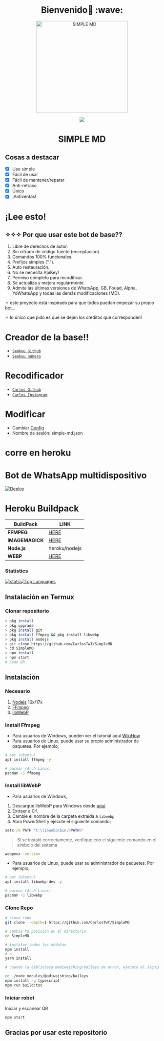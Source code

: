 <h1 align='center'>Bienvenido👋 :wave:</h1>

<div align="center">
<img src="https://telegra.ph/file/c690c8293d8aa06491244.png" alt="SIMPLE MD" width="300" />
<p align="center">
 <img src="https://komarev.com/ghpvc/?username=CarlosTwT&color=red&label=Vistas" />
 </p>
</p>
<h1 align="center">SIMPLE MD</h1>
</div>

## Cosas a destacar

- [x] Uso simple
- [x] Fácil de usar
- [x] Fácil de mantener/reparar
- [x] Anti-retraso
- [x] Único
- [x] ¡Antiventas!

# ¡Lee esto!

## ✧✧✧ Por que usar este bot de base??

1. Libre de derechos de autor.
2. Sin cifrado de código fuente (encriptacion).
3. Comandos 100% funcionales.
4. Prefijos simples (".").
5. Auto restauración.
6. No se necesita ApiKey!
7. Permiso completo para recodificar.
8. Se actualiza y mejora regularmente.
9. Admite las últimas versiones de WhatsApp, GB, Fouad, Alpha, YoWhatsApp y todas las demás modificaciones (MD).

✧ este proyecto está inspirado para que todos puedan empezar su propio bot...

✧ lo único que pido es que se dejen los creditos que corresponden!


# Creador de la base!!

-   [`Senkuu Github`](https://github.com/xzeera-id)
-   [`Senkuu número`](https://wa.me/6281312960392)


# Recodificador

-   [`Carlos Github`](https://github.com/xzeera-id)
-   [`Carlos Instagram`](https://instagram.com/c4rl0s_9e)


# Modificar

- Cambiar [Config](https://github.com/CarlosTwT/SimpleMD/blob/main/lib/config.json)
- Nombre de sesión: simple-md.json

# corre en heroku

# Bot de WhatsApp multidispositivo

[![Deploy](https://www.herokucdn.com/deploy/button.svg)](https://heroku.com/deploy?template=https://github.com/CarlosTwT/SimpleMD)


# Heroku Buildpack

| BuildPack | LINK |
|--------|--------|
| **FFMPEG** |[HERE](https://github.com/jonathanong/heroku-buildpack-ffmpeg-latest) |
| **IMAGEMAGICK** | [HERE](https://github.com/mcollina/heroku-buildpack-imagemagick.git) |
| **Node.js**     | heroku/nodejs|
| **WEBP**        | [HERE](https://github.com/clhuang/heroku-buildpack-webp-binaries.git) |

### Statistics

[![stats](https://github-readme-stats.vercel.app/api/wakatime?username=CarlosTwT)](https://github.com/anuraghazra/github-readme-stats)[![Top Languages](https://github-readme-stats.vercel.app/api/top-langs?username=CarlosTwT&layout=compact&theme=radical)](https://github-readme-stats.vercel.app)

## Instalación en Termux

### Clonar repositorio

```bash
> pkg install
> pkg upgrade
> pkg install git
> pkg install ffmpeg && pkg install libwebp
> pkg install nodejs
> git clone https://github.com/CarlosTwT/SimpleMD
> cd SimpleMD
> npm install
> npm start
# Scan QR
```

## Instalación

### Necesario

1.  [Nodejs](https://nodejs.org/en/download) 16x/17x
2.  [FFmpeg](https://ffmpeg.org)
3.  [libWebP](https://developers.google.com/speed/webp/download)

### Install Ffmpeg

-   Para usuarios de Windows, pueden ver el tutorial aquí [WikiHow](https://www.wikihow.com/Install-Ffmpeg-on-Windows)<br />
-   Para usuarios de Linux, puede usar su propio administrador de paquetes. Por ejemplo;

```bash
# apt (Ubuntu)
apt install ffmpeg -y

# pacman (Arch Linux)
pacman -S ffmpeg
```

### Install libWebP

- Para usuarios de Windows,

1. Descargue libWebP para Windows desde [aquí](https://developers.google.com/speed/webp/download)
2.  Extraer a C:\
3. Cambie el nombre de la carpeta extraída a `libwebp`
4. Abra PowerShell y ejecute el siguiente comando;

```cmd
setx /m PATH "C:\libwebp\bin;%PATH%"
```

> Si se instaló correctamente, verifique con el siguiente comando en el símbolo del sistema

```cmd
webpmux -version
```

-   Para usuarios de Linux, puede usar su administrador de paquetes. Por ejemplo;

```bash
# apt (Ubuntu)
apt install libwebp-dev -y

# pacman (Arch Linux)
pacman -S libwebp
```

### Clone Repo

```bash
# clone repo
git clone --depth=1 https://github.com/CarlosTwT/SimpleMD

# cambia tu posición en el directorio
cd SimpleMD

# instalar todos los módulos
npm install
# o
yarn install

# cuando la biblioteca @adiwajshing/baileys de error, ejecute el siguiente código

cd ./node_modules/@adiwajshing/baileys
npm install -g typescript
npm run build:tsc
```

### Iniciar robot

Iniciar y escanear QR<br />

```bash
npm start
```

## Gracias por usar este repositorio 
